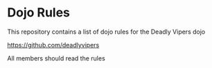 Dojo Rules
==========

This repository contains a list of dojo rules for the Deadly Vipers dojo

https://github.com/deadlyvipers

All members should read the rules

